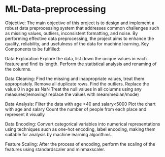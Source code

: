 # ML-Data-preprocessing
Objective:
The main objective of this project is to design and implement a robust data preprocessing system that addresses common challenges such as missing values, outliers, inconsistent formatting, and noise. By performing effective data preprocessing, the project aims to enhance the quality, reliability, and usefulness of the data for machine learning.
Key Components to be fulfilled:

Data Exploration
Explore the data, list down the unique values in each feature and find its length.
Perform the statistical analysis and renaming of the columns.

Data Cleaning:
Find the missing and inappropriate values, treat them appropriately.
Remove all duplicate rows.
Find the outliers.
Replace the value 0 in age as NaN
Treat the null values in all columns using any measures(removing/ replace the values with mean/median/mode)

Data Analysis:
Filter the data with age >40 and salary<5000
Plot the chart with age and salary
Count the number of people from each place and represent it visually

Data Encoding:
Convert categorical variables into numerical representations using techniques such as one-hot encoding, label encoding, making them suitable for analysis by machine learning algorithms.

Feature Scaling:
After the process of encoding, perform the scaling of the features using standardscaler and minmaxscaler.
